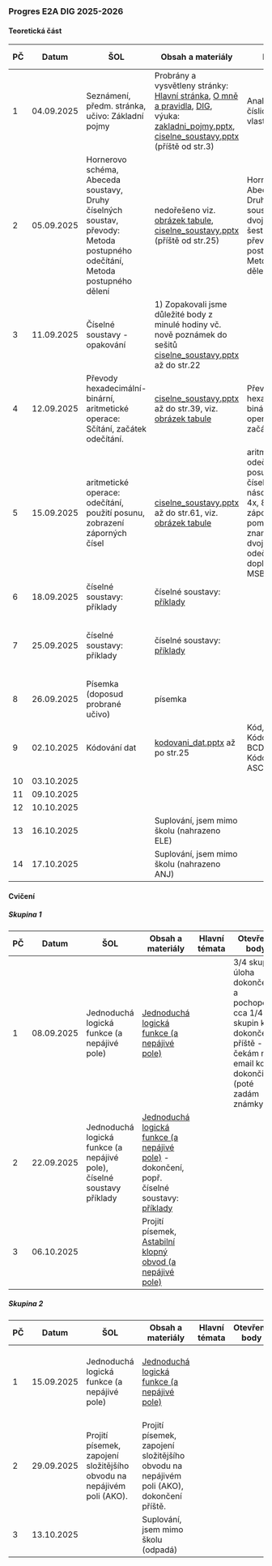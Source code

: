 ### Progres E2A DIG 2025-2026

#### Teoretická část

| PČ   | Datum      | ŠOL                                                          | Obsah a materiály                                            | Hlavní témata                                                | Otevřené body                                                | Hodnocení | Bez hodnocení | Poznámka                                             |
| ---- | ---------- | ------------------------------------------------------------ | ------------------------------------------------------------ | ------------------------------------------------------------ | ------------------------------------------------------------ | --------- | ------------- | ---------------------------------------------------- |
| 1    | 04.09.2025 | Seznámení, předm. stránka, učivo: Základní pojmy             | Probrány a vysvětleny stránky: [Hlavní stránka](../../README.md), [O mně a pravidla](../../o-mne/readme.md), [DIG](../../predmety/dig/readme.md), výuka: [zakladni_pojmy.pptx](../../predmety/dig/materialy/zakladni_pojmy.pptx), [ciselne_soustavy.pptx](../../predmety/dig/materialy/ciselne_soustavy.pptx) (příště od str.3) | Analogová veličina, číslicová veličina: vlastnosti, signál   |                                                              |           |               |                                                      |
| 2    | 05.09.2025 | Hornerovo schéma, Abeceda soustavy, Druhy číselných soustav, převody: Metoda postupného odečítání, Metoda postupného dělení | nedořešeno viz. [obrázek tabule](materialy/e2a-dig_2025-2026/tabule-001.jpg), [ciselne_soustavy.pptx](../../predmety/dig/materialy/ciselne_soustavy.pptx) (příště od str.25) | Hornerovo schéma, Abeceda soustavy, Druhy číselných soustav (desítková, dvojková, šestnáctková), převody: Metoda postupného odečítání, Metoda postupného dělení |                                                              |           |               |                                                      |
| 3    | 11.09.2025 | Číselné soustavy - opakování                                 | 1) Zopakovali jsme důležité body z minulé hodiny vč. nově poznámek do sešitů [ciselne_soustavy.pptx](../../predmety/dig/materialy/ciselne_soustavy.pptx)  až do str.22 |                                                              | nedořešeno viz. [obrázek tabule](materialy/e2a-dig_2025-2026/tabule-001.jpg) |           |               |                                                      |
| 4    | 12.09.2025 | Převody hexadecimální-binární, aritmetické operace: Sčítání, začátek odečítání. | [ciselne_soustavy.pptx](../../predmety/dig/materialy/ciselne_soustavy.pptx)  až do str.39, viz. [obrázek tabule](materialy/e2a-dig_2025-2026/tabule-002.jpg) | Převody hexadecimální-binární, aritmetické operace: Sčítání, začátek odečítání. | Více příkladů na Z=16 (viz např. str.38)                     |           |               |                                                      |
| 5    | 15.09.2025 | aritmetické operace: odečítání, použití posunu, zobrazení záporných čísel | [ciselne_soustavy.pptx](../../predmety/dig/materialy/ciselne_soustavy.pptx)  až do str.61, viz. [obrázek tabule](materialy/e2a-dig_2025-2026/tabule-003.jpg) | aritmetické operace: odečítání, použití posunu u binárních čísel pro násobení/dělení 2x, 4x, 8x..., zobrazení záporných čísel pomocí znaménkového bitu a dvojkového doplňku, odečítání pomocí doplňku, pojmy MSB/LSB | Na příští hodině (teorie či cvičení) procvičit převody, aritmetické operace. |           |               | 26.09.2025 plánuji písemku na dosud probrané témata. |
| 6    | 18.09.2025 | číselné soustavy: příklady                                   | číselné soustavy: [příklady](../../predmety/dig/materialy/sbirka-prikladu-1.pdf) |                                                              |                                                              |           |               |                                                      |
| 7    | 25.09.2025 | číselné soustavy: příklady                                   | číselné soustavy: [příklady](../../predmety/dig/materialy/sbirka-prikladu-1.pdf) |                                                              | ze cvičení 22.09.2025: a) odečítání ve dvojk. soustavě, b) 16xF=-1? |           |               |                                                      |
| 8    | 26.09.2025 | Písemka (doposud probrané učivo)                             | písemka                                                      |                                                              |                                                              | Kontrola  | 3             |                                                      |
| 9    | 02.10.2025 | Kódování dat                                                 | [kodovani_dat.pptx](../../predmety/dig/materialy/kodovani_dat.pptx) až po str.25 | Kód, soubor symbolů, Kódování/Dekódování, BCD kód, Grayův kód, Kódování znaků, ASCII |                                                              |           |               |                                                      |
| 10   | 03.10.2025 |                                                              |                                                              |                                                              |                                                              |           |               |                                                      |
| 11   | 09.10.2025 |                                                              |                                                              |                                                              |                                                              |           |               |                                                      |
| 12   | 10.10.2025 |                                                              |                                                              |                                                              |                                                              |           |               |                                                      |
| 13   | 16.10.2025 |                                                              | Suplování, jsem mimo školu (nahrazeno ELE)                   |                                                              |                                                              |           |               |                                                      |
| 14   | 17.10.2025 |                                                              | Suplování, jsem mimo školu (nahrazeno ANJ)                   |                                                              |                                                              |           |               |                                                      |

#### Cvičení

##### Skupina 1

| PČ   | Datum      | ŠOL                                                          | Obsah a materiály                                            | Hlavní témata | Otevřené body                                                | Hodnocení | Bez hodnocení | Poznámka        |
| ---- | ---------- | ------------------------------------------------------------ | ------------------------------------------------------------ | ------------- | ------------------------------------------------------------ | --------- | ------------- | --------------- |
| 1    | 08.09.2025 | Jednoduchá logická funkce (a nepájivé pole)                  | [Jednoduchá logická funkce (a nepájivé pole)](../../predmety/dig/bloky/cviceni/jednoducha-logicka-funkce/readme.md) |               | 3/4 skupin úloha dokončena a pochopena, cca 1/4 skupin k dokončení příště - čekám na email kdo dokončil (poté zadám známky) | Ukončeno  | 0             |                 |
| 2    | 22.09.2025 | Jednoduchá logická funkce (a nepájivé pole), číselné soustavy příklady | [Jednoduchá logická funkce (a nepájivé pole)](../../predmety/dig/bloky/cviceni/jednoducha-logicka-funkce/readme.md) - dokončení, popř. číselné soustavy: [příklady](../../predmety/dig/materialy/sbirka-prikladu-1.pdf) |               |                                                              |           |               | Úloha dokončena |
| 3    | 06.10.2025 |                                                              | Projití písemek, [Astabilní klopný obvod (a nepájivé pole)](../../predmety/dig/bloky/cviceni/astabilni-klopny-obvod/readme.md) |               |                                                              | Plánováno |               |                 |

##### Skupina 2

| PČ   | Datum      | ŠOL                                                          | Obsah a materiály                                            | Hlavní témata | Otevřené body | Hodnocení | Bez hodnocení | Poznámka                                                   |
| ---- | ---------- | ------------------------------------------------------------ | ------------------------------------------------------------ | ------------- | ------------- | --------- | ------------- | ---------------------------------------------------------- |
| 1    | 15.09.2025 | Jednoduchá logická funkce (a nepájivé pole)                  | [Jednoduchá logická funkce (a nepájivé pole)](../../predmety/dig/bloky/cviceni/jednoducha-logicka-funkce/readme.md) |               |               | Ukončeno  | 0             | Úloha dokončena, příště případně otázky a kontrola známek. |
| 2    | 29.09.2025 | Projití písemek, zapojení složitějšího obvodu na nepájivém poli (AKO). | Projití písemek, zapojení složitějšího obvodu na nepájivém poli (AKO), dokončení příště. |               |               | Plánováno |               |                                                            |
| 3    | 13.10.2025 |                                                              | Suplování, jsem mimo školu (odpadá)                          |               |               |           |               |                                                            |